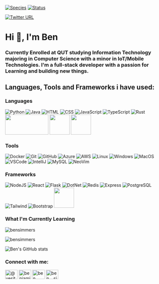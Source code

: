 [![Species](https://img.shields.io/badge/Species-Homo_sapiens-success?style=flat-square&logo=mailchimp&logoColor=white)](https://en.wikipedia.org/wiki/Homo_sapiens)
[![Status](https://img.shields.io/badge/Status-Stable-success?style=flat-square&logo=gravatar&logoColor=white)](https://en.wikipedia.org/wiki/Life)
<!-- ![](https://komarev.com/ghpvc/?username=BenSimmers&style=flat-square) -->
[![Twitter URL](https://img.shields.io/twitter/url/https/twitter.com/bukotsunikki.svg?style=social&label=Follow%20@YesItsmeBen)](https://twitter.com/YesItsmeBen)

# Hi 👋, I'm Ben
### Currently Enrolled at QUT studying Information Technology majoring in Computer Science with a minor in IoT/Mobile Technologies. I'm a full-stack developer with a passion for Learning and building new things.




## Languages, Tools and Frameworks i have used:






### Languages
![Python](https://www.vectorlogo.zone/logos/python/python-icon.svg)
![Java](https://www.vectorlogo.zone/logos/java/java-icon.svg)
![HTML](https://www.vectorlogo.zone/logos/w3_html5/w3_html5-icon.svg)
![CSS](https://www.vectorlogo.zone/logos/w3_css/w3_css-icon.svg)
![JavaScript](https://www.vectorlogo.zone/logos/javascript/javascript-vertical.svg)
![TypeScript](https://www.vectorlogo.zone/logos/typescriptlang/typescriptlang-icon.svg)
![Rust](https://www.vectorlogo.zone/logos/rust-lang/rust-lang-icon.svg)
<img src="https://upload.wikimedia.org/wikipedia/commons/8/87/Sql_data_base_with_logo.png" width="140" height="65"/>
<img src="https://cdn.worldvectorlogo.com/logos/c-1.svg" width="65" height="65"/>
<img src="https://cdn.worldvectorlogo.com/logos/c--4.svg" width="65" height="65"/>



### Tools
![Docker](https://www.vectorlogo.zone/logos/docker/docker-icon.svg)
![Git](https://www.vectorlogo.zone/logos/git-scm/git-scm-icon.svg)
![GitHub](https://www.vectorlogo.zone/logos/github/github-icon.svg)
![Azure](https://www.vectorlogo.zone/logos/microsoft_azure/microsoft_azure-icon.svg)
![AWS](https://www.vectorlogo.zone/logos/amazon_aws/amazon_aws-icon.svg)
![Linux](https://www.vectorlogo.zone/logos/linux/linux-icon.svg)
![Windows](https://www.vectorlogo.zone/logos/microsoft/microsoft-icon.svg)
![MacOS](https://www.vectorlogo.zone/logos/apple/apple-icon.svg)
![VSCode](https://www.vectorlogo.zone/logos/visualstudio_code/visualstudio_code-icon.svg)
![IntelliJ](https://www.vectorlogo.zone/logos/jetbrains/jetbrains-icon.svg)
![MySQL](https://www.vectorlogo.zone/logos/mysql/mysql-icon.svg)
![NeoVim](https://www.vectorlogo.zone/logos/neovimio/neovimio-icon.svg)

### Frameworks
![NodeJS](https://www.vectorlogo.zone/logos/nodejs/nodejs-icon.svg)
![React](https://www.vectorlogo.zone/logos/reactjs/reactjs-icon.svg)
![Flask](https://www.vectorlogo.zone/logos/pocoo_flask/pocoo_flask-icon.svg)
![DotNet](https://www.vectorlogo.zone/logos/dotnet/dotnet-icon.svg)
![Redis](https://www.vectorlogo.zone/logos/redis/redis-icon.svg)
![Express](https://www.vectorlogo.zone/logos/expressjs/expressjs-icon.svg)
![PostgreSQL](https://www.vectorlogo.zone/logos/postgresql/postgresql-icon.svg)
![Tailwind](https://www.vectorlogo.zone/logos/tailwindcss/tailwindcss-icon.svg)
![Bootstrap](https://www.vectorlogo.zone/logos/getbootstrap/getbootstrap-icon.svg)
<img src="https://mui.com/static/logo.png" width="65" height="65"/>




### What I'm Currently Learning


<p>
<img align="center" src="https://github-readme-stats.vercel.app/api/top-langs?username=bensimmers&show_icons=true&locale=en&layout=compact" alt="bensimmers" /></p>

<p><img align="center" src="https://github-readme-streak-stats.herokuapp.com/?user=bensimmers&" alt="bensimmers" /></p>


![Ben's GitHub stats](https://github-readme-stats.vercel.app/api?username=BenSimmers&show_icons=true&theme=dark)



<h3 align="left">Connect with me:</h3>
<p align="left">
    <a href="https://twitter.com/@yesitsmeben" target="blank"><img align="center"
            src="https://raw.githubusercontent.com/rahuldkjain/github-profile-readme-generator/master/src/images/icons/Social/twitter.svg"
            alt="@yesitsmeben" height="30" width="40" /></a>
    <a href="https://www.linkedin.com/in/benjamin-simmers-45385b236/" target="blank"><img align="center"
            src="https://raw.githubusercontent.com/rahuldkjain/github-profile-readme-generator/master/src/images/icons/Social/linked-in-alt.svg"
            alt="benjamin (ben) simmers" height="30" width="40" /></a>
    <a href="https://www.facebook.com/ben.simmers.794/" target="blank"><img align="center"
            src="https://raw.githubusercontent.com/rahuldkjain/github-profile-readme-generator/master/src/images/icons/Social/facebook.svg"
            alt="ben simmers" height="30" width="40" /></a>
    <a href="https://instagram.com/ben._.simm3rs" target="blank"><img align="center"
            src="https://raw.githubusercontent.com/rahuldkjain/github-profile-readme-generator/master/src/images/icons/Social/instagram.svg"
            alt="ben._.simm3rs" height="30" width="40" /></a>
</p>
